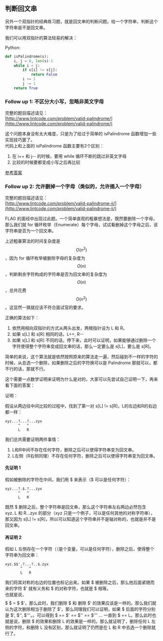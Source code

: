 ## 判断回文串

另外一个双指针的经典练习题，就是回文串的判断问题。给一个字符串，判断这个字符串是不是回文串。

我们可以用双指针的算法轻易的解决：

Python:

```py
def isPalindrome(s):
    i, j = 0, len(s)-1
    while i < j:
        if s[i] != s[j]:
            return False
        i += 1
        j -= 1
    return True
```

### Follow up 1: 不区分大小写，忽略非英文字母

完整的题目描述请见：  
[http://www.lintcode.com/problem/valid-palindrome/](http://www.lintcode.com/problem/valid-palindrome/)

这个问题本身没有太大难度，只是为了给过于简单的 isPalindrome 函数增加一些实现技巧罢了。  
代码上和上面的 isPalindrome 函数主要有2个区别：

1. 在 i++ 和 j-- 的时候，要用 while 循环不断的跳过非英文字母
2. 比较的时候要都变成小写之后再比较

[参考答案](http://www.jiuzhang.com/solution/valid-palindrome/)

### Follow up 2: 允许删掉一个字母（类似的，允许插入一个字母）

完整的题目描述请见：  
[http://www.lintcode.com/problem/valid-palindrome-ii/](http://www.lintcode.com/problem/valid-palindrome-ii/)

FLAG 的面经中出现过此题。一个简单直观的粗暴想法是，既然要删除一个字母，那么我们就 for 循环枚举（Enumerate）每个字母，试试看删掉这个字母之后，该字符串是否为一个回文串。

上述粗暴算法的时间复杂度是 $$O(n^2)$$，因为 for 循环枚举被删除字母的复杂度为$$O(n)$$，判断剩余字符构成的字符串是否为回文串的复杂度为$$O(n)$$，总共花费$$O(n^2)$$。这显然一猜就应该不符合面试官的要求。

正确的算法如下：

1. 依然用相向双指针的方式从两头出发，两根指针设为 L 和 R。
2. 如果 s\[L\] 和 s\[R\] 相同的话，L++, R--
3. 如果 s\[L\] 和 s\[R\] 不同的话，停下来，此时可以证明，如果能够通过删除一个字符使得整个字符串变成回文串的话，那么一定要么是 s\[L\]，要么是 s\[R\]。

简单的来说，这个算法就是依然按照原来的算法走一遍，然后碰到不一样的字符的时候，从总选一个删除，如果删除之后的字符换可以是 Palindrome 那就可以，都不行的话，那就不行。

这个需要一点数学证明来证明为什么是对的，大家可以先尝试自己证明一下，再来看下面的答案：

证明：

假设从两边往中间比较的过程中，找到了第一对 s\[L\] != s\[R\]，L的左边和R的右边都一样：

```
xyz...?...?...zyx
      ^   ^
      L   R
```

我们总共需要证明两件事情：

1. L和R中间不存在任何字符，删除之后可以使得字符串变为回文串。
2. L左侧（R右侧同理）不存在任何字符，删除之后可以使得字符串变为回文串。

#### 先证明 1

假如被删除的字符在中间，我们用 $ 来表示（$ 可以是任何字符）：

```
xyz...?.$.?...zyx
      ^   ^
      L   R
```

既然 $ 删除之后，整个字符串是回文串，那么这个字符串左右两边必然包含 xyz..L 和 R...zyx 的部分（xyz 只是一个例子，可以是任何其他的对称字符串），那又因为 s\[L\] != s\[R\]，所以可以知道这个字符串并不是轴对称的，也就是并不是回文串。

#### 再证明 2

假如 L 左侧存在一个字符（（是个变量，可以是任何字符），删除之后，使得整个字符串为回文串：

```
xyz.$$'.?...?..$.zyx
       ^   ^
       L   R
```

我们将其对称的右边的位置也标记出来。如果 $ 被删除之后，那么他后面紧随而来的字符 $' 就有义务和 $ 的对称字符，也就是 $ 相等。  
也就是说，$$$$$ $ = $ $'，那么此时，我们删除 $ 和 删除 $’ 的效果应该是一样的。那么我们就认为这次删除相当于删除了 $'，那么同理我们可以证明，如果 $ 后面的字符分别是 $', $'', $'''。。可以得到 $ == $' == $'' == $''' ... 一直到 $ == L。那么此时也就是说，删除 $ 的效果和删除 L 的效果是一样的。那么就证明了，删除任何 L 左侧的字符，和删除 L 没有区别，那么就证明了仍然是在 L 和 R 中去选一个删除就行了。





